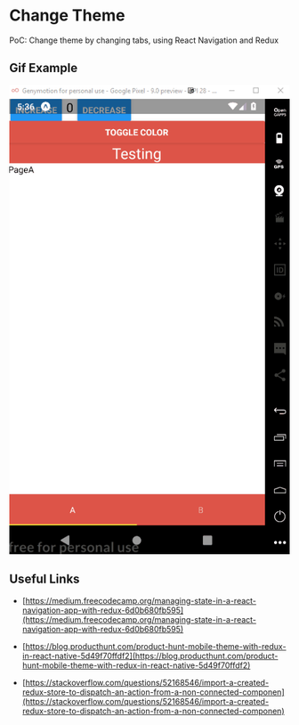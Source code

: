 # Change Theme

PoC: Change theme by changing tabs, using React Navigation and Redux

## Gif Example

![app_gif](docs/app.gif)

## Useful Links

* [https://medium.freecodecamp.org/managing-state-in-a-react-navigation-app-with-redux-6d0b680fb595](https://medium.freecodecamp.org/managing-state-in-a-react-navigation-app-with-redux-6d0b680fb595)

* [https://blog.producthunt.com/product-hunt-mobile-theme-with-redux-in-react-native-5d49f70ffdf2](https://blog.producthunt.com/product-hunt-mobile-theme-with-redux-in-react-native-5d49f70ffdf2)

* [https://stackoverflow.com/questions/52168546/import-a-created-redux-store-to-dispatch-an-action-from-a-non-connected-componen](https://stackoverflow.com/questions/52168546/import-a-created-redux-store-to-dispatch-an-action-from-a-non-connected-componen)